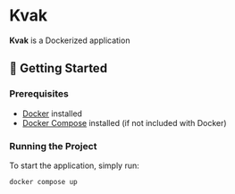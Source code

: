 # Kvak

**Kvak** is a Dockerized application

## 🚀 Getting Started

### Prerequisites

- [Docker](https://www.docker.com/get-started) installed
- [Docker Compose](https://docs.docker.com/compose/) installed (if not included with Docker)

### Running the Project

To start the application, simply run:

```bash
docker compose up
```
